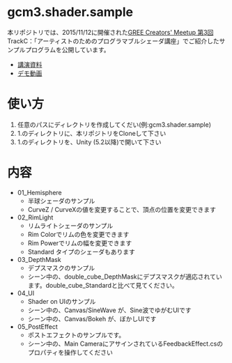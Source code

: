 # gcm3.shader.sample
本リポジトリでは、2015/11/12に開催された[GREE Creators' Meetup 第3回](http://connpass.com/event/20624/) TrackC：「アーティストのためのプログラマブルシェーダ講座」でご紹介したサンプルプログラムを公開しています。
- [講演資料](http://www.slideshare.net/greeart/gcm3)
- [デモ動画](https://youtu.be/cQZiO1QV9cw)

# 使い方
1. 任意のパスにディレクトリを作成してくだい(例:gcm3.shader.sample)
2. 1.のディレクトリに、本リポジトリをCloneして下さい
3. 1.のディレクトリを、Unity (5.2以降)で開いて下さい



# 内容
- 01_Hemisphere
	- 半球シェーダのサンプル
	- CurveZ / CurveXの値を変更することで、頂点の位置を変更できます
- 02_RimLight
	- リムライトシェーダのサンプル
	- Rim Colorでリムの色を変更できます
	- Rim Powerでリムの幅を変更できます
	- Standard タイプのシェーダもあります
- 03_DepthMask
	- デプスマスクのサンプル
	- シーン中の、double_cube_DepthMaskにデプスマスクが適応されています。double_cube_Standardと比べて見てください。
- 04_UI
	- Shader on UIのサンプル
	- シーン中の、Canvas/SineWave が、Sine波でゆがむUIです
	- シーン中の、Canvas/Bokeh が、ぼかしUIです
- 05_PostEffect
	- ポストエフェクトのサンプルです。
	- シーン中の、Main CameraにアサインされているFeedbackEffect.csのプロパティを操作してください